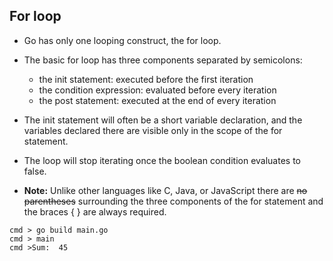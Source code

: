 ## For loop
- Go has only one looping construct, the for loop.
- The basic for loop has three components separated by semicolons:
  - the init statement: executed before the first iteration
  - the condition expression: evaluated before every iteration
  - the post statement: executed at the end of every iteration
- The init statement will often be a short variable declaration, and the variables declared there are visible only in the scope of the for statement.
- The loop will stop iterating once the boolean condition evaluates to false.

- **Note:** Unlike other languages like C, Java, or JavaScript there are ~~no parentheses~~ surrounding the three components of the for statement and the braces { } are always required.

```shell
cmd > go build main.go
cmd > main
cmd >Sum:  45
```